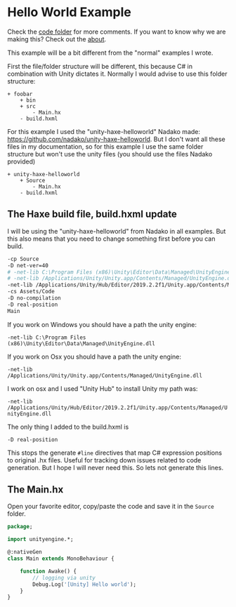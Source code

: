 # Hello World Example

Check the [code folder](https://github.com/MatthijsKamstra/haxeunity/tree/master/00helloworld/code) for more comments.
If you want to know why we are making this? Check out the [about](about.md).

This example will be a bit different from the "normal" examples I wrote.

First the file/folder structure will be different, this because C# in combination with Unity dictates it.
Normally I would advise to use this folder structure:

```
+ foobar
	+ bin
	+ src
		- Main.hx
	- build.hxml
```

For this example I used the "unity-haxe-helloworld" Nadako made: <https://github.com/nadako/unity-haxe-helloworld>.
But I don't want all these files in my documentation, so for this example I use the same folder structure but won't use the unity files (you should use the files Nadako provided)

```
+ unity-haxe-helloworld
	+ Source
		- Main.hx
	- build.hxml
```

## The Haxe build file, build.hxml update

I will be using the "unity-haxe-helloworld" from Nadako in all examples. But this also means that you need to change something first before you can build.

```bash
-cp Source
-D net-ver=40
# -net-lib C:\Program Files (x86)\Unity\Editor\Data\Managed\UnityEngine.dll
# -net-lib /Applications/Unity/Unity.app/Contents/Managed/UnityEngine.dll
-net-lib /Applications/Unity/Hub/Editor/2019.2.2f1/Unity.app/Contents/Managed/UnityEngine.dll
-cs Assets/Code
-D no-compilation
-D real-position
Main
```

If you work on Windows you should have a path the unity engine:

`-net-lib C:\Program Files (x86)\Unity\Editor\Data\Managed\UnityEngine.dll`

If you work on Osx you should have a path the unity engine:

`-net-lib /Applications/Unity/Unity.app/Contents/Managed/UnityEngine.dll`

I work on osx and I used "Unity Hub" to install Unity my path was:

`-net-lib /Applications/Unity/Hub/Editor/2019.2.2f1/Unity.app/Contents/Managed/UnityEngine.dll`

The only thing I added to the build.hxml is

```
-D real-position
```

This stops the generate `#line` directives that map C# expression positions to original .hx files. Useful for tracking down issues related to code generation. But I hope I will never need this. So lets not generate this lines.



## The Main.hx

Open your favorite editor, copy/paste the code and save it in the `Source` folder.

```haxe
package;

import unityengine.*;

@:nativeGen
class Main extends MonoBehaviour {

	function Awake() {
		// logging via unity
		Debug.Log('[Unity] Hello world');
	}
}

```


